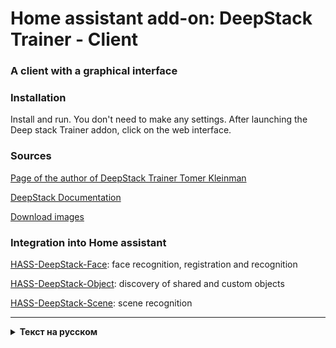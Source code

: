 # Home assistant add-on: DeepStack Trainer - Client

### A client with a graphical interface
### Installation
Install and run. You don't need to make any settings. After launching the Deep stack Trainer addon, click on the web interface.

### Sources
[Page of the author of DeepStack Trainer Tomer Kleinman](https://github.com/t0mer/deepstack-trainer)

[DeepStack Documentation](https://docs.deepstack.cc)

[Download images](https://registry.hub.docker.com/r/deepquestai/deepstack/tags)

### Integration into Home assistant
[HASS-DeepStack-Face](https://github.com/robmarkcole/HASS-Deepstack-face): face recognition, registration and recognition

[HASS-DeepStack-Object](https://github.com/robmarkcole/HASS-Deepstack-object): discovery of shared and custom objects

[HASS-DeepStack-Scene](https://github.com/robmarkcole/HASS-Deepstack-scene): scene recognition

-----

<details>
  <summary><b>Текст на русском</b></summary>


### Клиент c графическим интерфейсом

### Установка
Устанавливаем и запускаем. Никаких настроек делать не нужно. После запуска аддона Deeepstack Trainer нажимаем на веб-интерфейс.

### Источники
[Документация DeepStack](https://docs.deepstack.cc)

[Скачать образы](https://registry.hub.docker.com/r/deepquestai/deepstack/tags)

[Википедия DeepStack by Divan](https://github.com/DivanX10/Home-Assistant-Add-on-Deepstack/wiki)

### Интеграции в Home assistant
[HASS-DeepStack-Face](https://github.com/robmarkcole/HASS-Deepstack-face): распознавание лиц, регистрация и распознавание

[HASS-DeepStack-Object](https://github.com/robmarkcole/HASS-Deepstack-object): обнаружение общих и пользовательских объектов

[HASS-DeepStack-Scene](https://github.com/robmarkcole/HASS-Deepstack-scene): распознавание сцен
</details>

